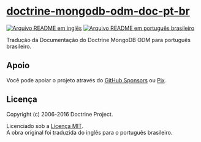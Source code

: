 # [doctrine-mongodb-odm-doc-pt-br][portal-link]

[![Arquivo README em inglês][readme-badge-en]][readme-lang-en]
[![Arquivo README em português brasileiro][readme-badge-pt-br]][readme-lang-pt-br]

Tradução da Documentação do Doctrine MongoDB ODM para português brasileiro.

## Apoio

Você pode apoiar o projeto através do [GitHub Sponsors][sponsor-github] ou
[Pix][sponsor-pix].

## Licença

Copyright (c) 2006-2016 Doctrine Project.

Licenciado sob a [Licença MIT][license-mit].<br>
A obra original foi traduzida do inglês para o português brasileiro.

[license-mit]: LICENSE

[portal-link]: https://docs.dev.br/pt-br/docs/doctrine/mongodb-odm/doc/

[readme-badge-en]: https://img.shields.io/badge/lang-en-blue.svg

[readme-badge-pt-br]: https://img.shields.io/badge/lang-pt--br-dark--green.svg

[readme-lang-en]: README.EN.md

[readme-lang-pt-br]: README.md

[sponsor-github]: https://github.com/sponsors/docsdevbr

[sponsor-pix]: https://docs.dev.br/pt-br/support-us
